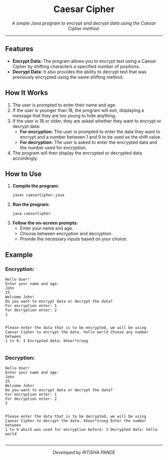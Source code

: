 <h1 align="center">Caesar Cipher</h1>

<p align="center">
    <em>A simple Java program to encrypt and decrypt data using the Caesar Cipher method.</em>
</p>

<hr>

<h2>Features</h2>
<ul>
    <li><strong>Encrypt Data:</strong> The program allows you to encrypt text using a Caesar Cipher by shifting characters a specified number of positions.</li>
    <li><strong>Decrypt Data:</strong> It also provides the ability to decrypt text that was previously encrypted using the same shifting method.</li>
</ul>

<h2>How It Works</h2>
<ol>
    <li>The user is prompted to enter their name and age.</li>
    <li>If the user is younger than 18, the program will exit, displaying a message that they are too young to hide anything.</li>
    <li>If the user is 18 or older, they are asked whether they want to encrypt or decrypt data:
        <ul>
            <li><strong>For encryption:</strong> The user is prompted to enter the data they want to encrypt and a number between 1 and 9 to be used as the shift value.</li>
            <li><strong>For decryption:</strong> The user is asked to enter the encrypted data and the number used for encryption.</li>
        </ul>
    </li>
    <li>The program will then display the encrypted or decrypted data accordingly.</li>
</ol>

<h2>How to Use</h2>
<ol>
    <li><strong>Compile the program:</strong>
        <pre><code>javac caeserCipher.java</code></pre>
    </li>
    <li><strong>Run the program:</strong>
        <pre><code>java caeserCipher</code></pre>
    </li>
    <li><strong>Follow the on-screen prompts:</strong>
        <ul>
            <li>Enter your name and age.</li>
            <li>Choose between encryption and decryption.</li>
            <li>Provide the necessary inputs based on your choice.</li>
        </ul>
    </li>
</ol>

<h2>Example</h2>

<h3>Encryption:</h3>
<pre><code>Hello User! 
Enter your name and age:
John
25
Welcome John!
Do you want to encrypt data or decrypt the data?
For encryption enter: 1
For decryption enter: 2
1

Please enter the data that is to be encrypted, we will be using Caesar Cipher to encrypt the data.
hello world
Choose any number between 1 to 9:
3
Encrypted data: khoor*zruog
</code></pre>

<h3>Decryption:</h3>
<pre><code>Hello User! 
Enter your name and age:
John
25
Welcome John!
Do you want to encrypt data or decrypt the data?
For encryption enter: 1
For decryption enter: 2
2

Please enter the data that is to be decrypted, we will be using Caesar Cipher to decrypt the data.
khoor*zruog
Enter the number between 1 to 9 which was used for encryption before:
3
Decrypted data: hello world
</code></pre>

<hr>

<p align="center">
    <em>Developed by RITISHA PANDE</em>
</p>
